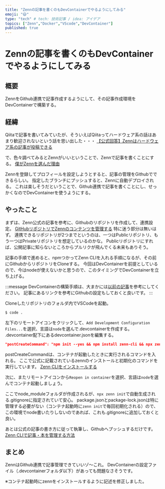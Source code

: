 ```yaml
---
title: "Zennの記事を書くのもDevContainerでやるようにしてみる"
emoji: "😄"
type: "tech" # tech: 技術記事 / idea: アイデア
topics: ["Zenn","Docker","VScode","DevContainer"]
published: true
---
```


# Zennの記事を書くのもDevContainerでやるようにしてみる

## 概要
ZennをGithub連携で記事作成するようにして、その記事作成環境をDevContainerで構築する。

## 経緯
Qiitaで記事を書いてみていたが、そういえばQiitaってハードウェア系の話はあまり歓迎されないという話を思い出した・・・
[【公式回答】Zennはハードウェア系の記事が投稿できる](https://power-of-tech.hatenablog.com/entry/2021/04/19/223740)

で、色々調べてみるとZennがいいということで、Zennで記事を書くことにする。
[僕がZennを選んだ理由](https://zenn.dev/daichi_gamedev/articles/4ee023a1bc2d06)

Zennを登録してプロフィールを設定しようとすると、記事の管理をGithubでできるらしい。
指定したブランチにプッシュすると、Zennに自動デプロイされる。
これは楽しそうだということで、Github連携で記事を書くことにし、せっかくなのでDevContainerを使うようにする。


## やったこと

まずは、Zenn公式の記事を参考に、Githubのリポジトリを作成して、連携設定。
[GitHubリポジトリでZennのコンテンツを管理する](https://zenn.dev/zenn/articles/connect-to-github)
特に迷う部分は無いはず。
連携できるリポジトリが2つまでというのは、一つはPublicリポジトリ、もう一つはPrivateリポジトリを想定しているのかな。
Publicリポジトリにすれば、公開記事に知らないところからプルリクが飛んでくる未来もありそう。

記事の手順で進めると、npmつかってZenn CLIを入れる手順になるが、その前にGithubからリポジトリをCloneする。
今回はDevContainerを前提としているので、今はnodeが使えないかと思うので、このタイミングでDevContainerを立ち上げる。

:::message
DevContainerの構築手順は、大まかには[以前の記事](https://qiita.com/ka-zuu/items/3144780ee528815e7557)を参考にしてください。
記事にあるリンクを参考にGithubの設定もしておくと良いです。
:::

Cloneしたリポジトリのフォルダ内でVSCodeを起動。
```sh
$ code .
```
左下のリモートアイコンをクリックして、`Add Development Configuration Files...`を選択、言語は`node`を選んで.devcontainerを作成する。
.devcontainer配下にあるdevcontainer.jsonを編集する。
```json
"postCreateCommand": "npm init --yes && npm install zenn-cli && npx zenn init",
```
postCreateCommandは、コンテナが起動したときに実行されるコマンドを入れる。
ここで公式に記載されているzennのインストールと初期化のコマンドを実行しています。
[Zenn CLIをインストールする](https://zenn.dev/zenn/articles/install-zenn-cli)

次に、またリモートアイコンから`Reopen in container`を選択、言語は`node`を選んでコンテナ起動しましょう。

ここでnode_moduleフォルダが作成されるが、`npx zenn init`で自動生成される.gitignoreに指定されていて安心。
package.jsonとpackage-lock.jsonは特に管理する必要がない（コンテナ起動時に`zenn init`で毎回初期化される）ので、この環境でnode書いたりしないのであれば、これも.gitignoreに追加しておくと良い。

あとは公式の記事の書き方に従って執筆し、Githubへプッシュするだけです。
[Zenn CLIで記事・本を管理する方法](https://zenn.dev/zenn/articles/zenn-cli-guide)


## まとめ
ZennはGithub連携で記事管理できていいゾ～これ。
DevContainerの設定ファイル（.devcontainerフォルダ以下）があっても問題なさそうです。

※コンテナ起動時にzennをインストールするように記述を修正しました。

